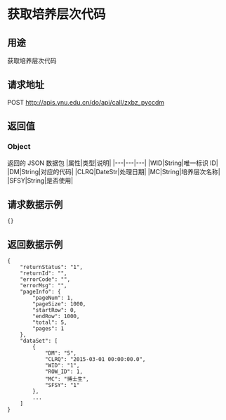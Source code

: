 # 获取培养层次代码

## 用途

获取培养层次代码

## 请求地址

POST http://apis.ynu.edu.cn/do/api/call/zxbz_pyccdm

## 返回值

### Object

返回的 JSON 数据包
|属性|类型|说明|
|---|---|---|
|WID|String|唯一标识 ID|
|DM|String|对应的代码|
|CLRQ|DateStr|处理日期|
|MC|String|培养层次名称|
|SFSY|String|是否使用|

## 请求数据示例

```
{}
```

## 返回数据示例

```
{
    "returnStatus": "1",
    "returnId": "",
    "errorCode": "",
    "errorMsg": "",
    "pageInfo": {
        "pageNum": 1,
        "pageSize": 1000,
        "startRow": 0,
        "endRow": 1000,
        "total": 5,
        "pages": 1
    },
    "dataSet": [
        {
            "DM": "5",
            "CLRQ": "2015-03-01 00:00:00.0",
            "WID": "1",
            "ROW_ID": 1,
            "MC": "博士生",
            "SFSY": "1"
        },
        ...
    ]
}
```
